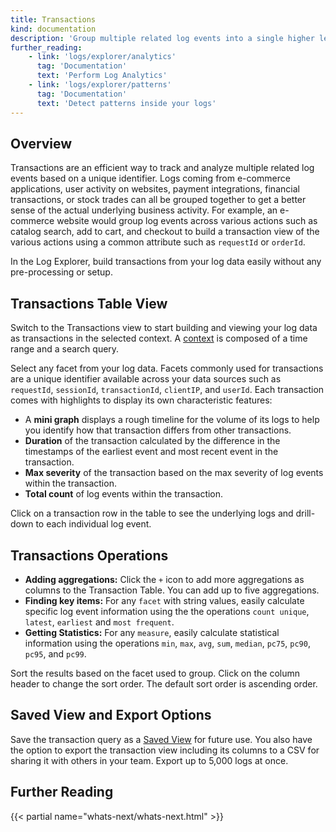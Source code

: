 ```yaml
---
title: Transactions
kind: documentation
description: 'Group multiple related log events into a single higher level event called transaction.'
further_reading:
    - link: 'logs/explorer/analytics'
      tag: 'Documentation'
      text: 'Perform Log Analytics'
    - link: 'logs/explorer/patterns'
      tag: 'Documentation'
      text: 'Detect patterns inside your logs'
---
```


## Overview

Transactions are an efficient way to track and analyze multiple related log events based on a unique identifier. Logs coming from e-commerce applications, user activity on websites, payment integrations, financial transactions, or stock trades can all be grouped together to get a better sense of the actual underlying business activity. For example, an e-commerce website would group log events across various actions such as catalog search, add to cart, and checkout to build a transaction view of the various actions using a common attribute such as `requestId` or `orderId`.

In the Log Explorer, build transactions from your log data easily without any pre-processing or setup.

## Transactions Table View

Switch to the Transactions view to start building and viewing your log data as transactions in the selected context. A [context][1] is composed of a time range and a search query.

Select any facet from your log data. Facets commonly used for transactions are a unique identifier available across your data sources such as `requestId`, `sessionId`, `transactionId`, `clientIP`, and `userId`. Each transaction comes with highlights to display its own characteristic features:

- A **mini graph** displays a rough timeline for the volume of its logs to help you identify how that transaction differs from other transactions.
- **Duration** of the transaction calculated by the difference in the timestamps of the earliest event and most recent event in the transaction.
- **Max severity** of the transaction based on the max severity of log events within the transaction.
- **Total count** of log events within the transaction.

Click on a transaction row in the table to see the underlying logs and drill-down to each individual log event.

## Transactions Operations

- **Adding aggregations:** Click the `+` icon to add more aggregations as columns to the Transaction Table. You can add up to five aggregations.
- **Finding key items:** For any `facet` with string values, easily calculate specific log event information using the the operations `count unique`, `latest`, `earliest` and `most frequent`.
- **Getting Statistics:** For any `measure`, easily calculate statistical information using the operations `min`, `max`, `avg`, `sum`, `median`, `pc75`, `pc90`, `pc95`, and `pc99`.

Sort the results based on the facet used to group. Click on the column header to change the sort order. The default sort order is ascending order.

## Saved View and Export Options

Save the transaction query as a [Saved View][2] for future use. You also have the option to export the transaction view including its columns to a CSV for sharing it with others in your team. Export up to 5,000 logs at once.

## Further Reading

{{< partial name="whats-next/whats-next.html" >}}

[1]: /logs/explorer/#context
[2]: /logs/explorer/saved_views
